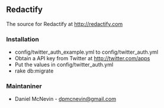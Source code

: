 ## Redactify

The source for Redactify at http://redactify.com

### Installation
* config/twitter_auth_example.yml to config/twitter_auth.yml 
* Obtain a API key from Twitter at http://twitter.com/apps
* Put the values in config/twitter_auth.yml
* rake db:migrate

### Maintaniner
* Daniel McNevin - dpmcnevin@gmail.com